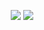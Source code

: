 <p align="center">
	<img width="default" height="default" src="https://imgs.xkcd.com/comics/git_commit.png">
	<img width="default" height="default" src="https://imgs.xkcd.com/comics/git.png">
</p>
